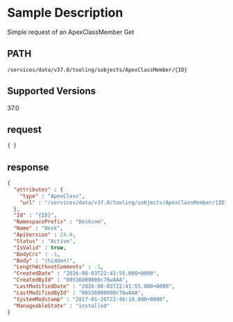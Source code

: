 # Sample Description
Simple request of an ApexClassMember Get

## PATH
```
/services/data/v37.0/tooling/sobjects/ApexClassMember/{ID}
```
## Supported Versions
37.0

## request
```json
{ }

```
## response
```json
{
  "attributes" : {
    "type" : "ApexClass",
    "url" : "/services/data/v37.0/tooling/sobjects/ApexClassMember/{ID}"
  },
  "Id" : "{ID}",
  "NamespacePrefix" : "Deskcom",
  "Name" : "Desk",
  "ApiVersion" : 24.0,
  "Status" : "Active",
  "IsValid" : true,
  "BodyCrc" : -1,
  "Body" : "(hidden)",
  "LengthWithoutComments" : -1,
  "CreatedDate" : "2016-08-03T22:41:55.000+0000",
  "CreatedById" : "00536000000c76wAAA",
  "LastModifiedDate" : "2016-08-03T22:41:55.000+0000",
  "LastModifiedById" : "00536000000c76wAAA",
  "SystemModstamp" : "2017-01-26T22:46:18.000+0000",
  "ManageableState" : "installed"
}
```
